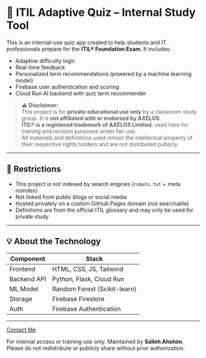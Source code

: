 # 🧠 ITIL Adaptive Quiz – Internal Study Tool

This is an internal-use quiz app created to help students and IT professionals prepare for the **ITIL® Foundation Exam**. It includes:

- Adaptive difficulty logic
- Real-time feedback
- Personalized term recommendations (powered by a machine learning model)
- Firebase user authentication and scoring
- Cloud Run AI backend with quiz term recommender

> ⚠️ **Disclaimer:**  
> This project is for **private educational use only** by a classroom study group. It is **not affiliated with or endorsed by AXELOS**.  
> **ITIL® is a registered trademark of AXELOS Limited**, used here for training and revision purposes under fair use.  
> All materials and definitions used remain the intellectual property of their respective rights holders and are not distributed publicly.

---

## 🚧 Restrictions

- This project is not indexed by search engines (`robots.txt` + meta noindex)
- Not linked from public blogs or social media
- Hosted privately on a custom GitHub Pages domain (not searchable)
- Definitions are from the official ITIL glossary and may only be used for private study

---

## 💡 About the Technology

| Component       | Stack                       |
|----------------|-----------------------------|
| Frontend       | HTML, CSS, JS, Tailwind     |
| Backend API    | Python, Flask, Cloud Run    |
| ML Model       | Random Forest (Scikit-learn)|
| Storage        | Firebase Firestore          |
| Auth           | Firebase Authentication     |

---

<a href="https://salleh.cloud/contact/">Contact Me</a>


For internal access or training use only. Maintained by **Salleh Ahshim**.  
Please do not redistribute or publicly share without prior authorization.

